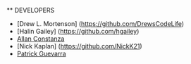 ** DEVELOPERS

* [Drew L. Mortenson] (https://github.com/DrewsCodeLife)
* [Halin Gailey] (https://github.com/hgailey)
* [Allan Constanza](https://github.com/AllanConstanza)
* [Nick Kaplan] (https://github.com/NickK21)
* [Patrick Guevarra](https://github.com/pvguevarra)

